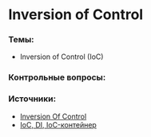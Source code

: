 # Inversion of Control

### Темы:

* Inversion of Control \(IoC\)

### Контрольные вопросы:

### Источники:

* [Inversion Of Control](http://demiazz.github.io/about-ioc/)
* [IoC, DI, IoC-контейнер](https://habr.com/ru/post/131993/)



